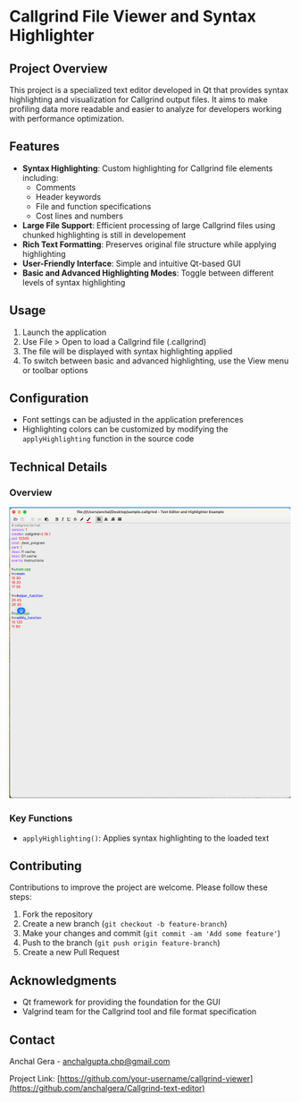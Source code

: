# Callgrind File Viewer and Syntax Highlighter

## Project Overview

This project is a specialized text editor developed in Qt that provides syntax highlighting and visualization for Callgrind output files. It aims to make profiling data more readable and easier to analyze for developers working with performance optimization.

## Features

- **Syntax Highlighting**: Custom highlighting for Callgrind file elements including:
  - Comments
  - Header keywords
  - File and function specifications
  - Cost lines and numbers
- **Large File Support**: Efficient processing of large Callgrind files using chunked highlighting is still in developement
- **Rich Text Formatting**: Preserves original file structure while applying highlighting
- **User-Friendly Interface**: Simple and intuitive Qt-based GUI
- **Basic and Advanced Highlighting Modes**: Toggle between different levels of syntax highlighting

## Usage

1. Launch the application
2. Use File > Open to load a Callgrind file (.callgrind)
3. The file will be displayed with syntax highlighting applied
4. To switch between basic and advanced highlighting, use the View menu or toolbar options

## Configuration

- Font settings can be adjusted in the application preferences
- Highlighting colors can be customized by modifying the `applyHighlighting` function in the source code

## Technical Details
### Overview
![callgrindsyntaxhighlight](callgrindsyntaxhighlight.png)

### Key Functions

- `applyHighlighting()`: Applies syntax highlighting to the loaded text

## Contributing

Contributions to improve the project are welcome. Please follow these steps:

1. Fork the repository
2. Create a new branch (`git checkout -b feature-branch`)
3. Make your changes and commit (`git commit -am 'Add some feature'`)
4. Push to the branch (`git push origin feature-branch`)
5. Create a new Pull Request

## Acknowledgments

- Qt framework for providing the foundation for the GUI
- Valgrind team for the Callgrind tool and file format specification

## Contact

Anchal Gera - [anchalgupta.chp@gmail.com](mailto:anchalgupta.chp@gmail.com)

Project Link: [https://github.com/your-username/callgrind-viewer](https://github.com/anchalgera/Callgrind-text-editor)

